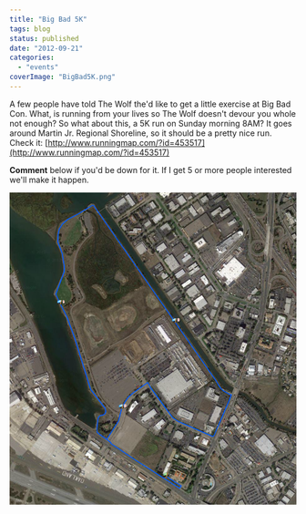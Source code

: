 ```yaml
---
title: "Big Bad 5K"
tags: blog
status: published
date: "2012-09-21"
categories: 
  - "events"
coverImage: "BigBad5K.png"
---
```


A few people have told The Wolf the'd like to get a little exercise at Big Bad Con. What, is running from your lives so The Wolf doesn't devour you whole not enough? So what about this, a 5K run on Sunday morning 8AM? It goes around Martin Jr. Regional Shoreline, so it should be a pretty nice run. Check it: [http://www.runningmap.com/?id=453517](http://www.runningmap.com/?id=453517)

**Comment** below if you'd be down for it. If I get 5 or more people interested we'll make it happen.

[![](/images/BigBad5K.png "BigBad5K")](http://www.bigbadcon.com/wp-content/uploads/2012/09/BigBad5K.png)
